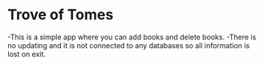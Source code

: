 <h1>Trove of Tomes</h1>
-This is a simple app where you can add books and delete books. 
-There is no updating and it is not connected to any databases so all information is lost on exit.